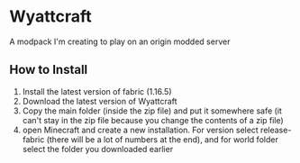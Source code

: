 # Wyattcraft

A modpack I'm creating to play on an origin modded server

<h2>How to Install</h2>

1. Install the latest version of fabric (1.16.5)
2. Download the latest version of Wyattcraft
3. Copy the main folder (inside the zip file) and put it somewhere safe (it can't stay in the zip file because you change the contents of a zip file)
4. open Minecraft and create a new installation. For version select release-fabric (there will be a lot of numbers at the end), and for world folder select the folder you downloaded earlier
